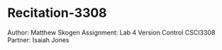# Recitation-3308
Author: Matthew Skogen
Assignment: Lab 4 Version Control CSCI3308
Partner: Isaiah Jones

